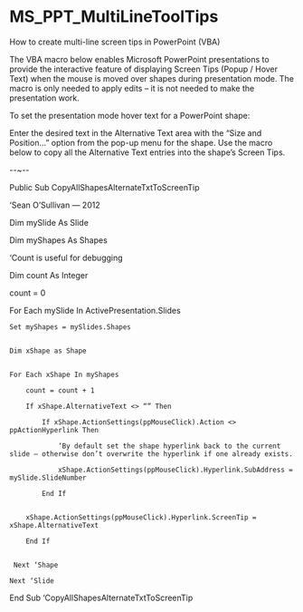 MS_PPT_MultiLineToolTips
========================

How to create multi-line screen tips in PowerPoint (VBA)

The VBA macro below enables Microsoft PowerPoint presentations to provide the interactive feature of displaying Screen Tips (Popup / Hover Text) when the mouse is moved over shapes during presentation mode.  The macro is only needed to apply edits – it is not needed to make the presentation work.

To set the presentation mode hover text for a PowerPoint shape:

Enter the desired text in the Alternative Text area with the “Size and Position…” option from the pop-up menu for the shape.
Use the macro below to copy all the Alternative Text entries into the shape’s Screen Tips.
 
--~--

Public Sub CopyAllShapesAlternateTxtToScreenTip

‘Sean O’Sullivan — 2012

 

Dim mySlide As Slide

Dim myShapes As Shapes

 

‘Count is useful for debugging

Dim count As Integer

count = 0

 
For Each mySlide In ActivePresentation.Slides

    Set myShapes = mySlides.Shapes

 
    Dim xShape as Shape


    For Each xShape In myShapes

        count = count + 1

        If xShape.AlternativeText <> “” Then

            If xShape.ActionSettings(ppMouseClick).Action <> ppActionHyperlink Then

                ‘By default set the shape hyperlink back to the current slide – otherwise don’t overwrite the hyperlink if one already exists.

                xShape.ActionSettings(ppMouseClick).Hyperlink.SubAddress = mySlide.SlideNumber

            End If


        xShape.ActionSettings(ppMouseClick).Hyperlink.ScreenTip = xShape.AlternativeText

        End If


     Next ‘Shape

    Next ‘Slide

End Sub ‘CopyAllShapesAlternateTxtToScreenTip


